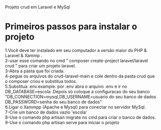  

Projeto crud em Laravel e MySql
<h1/>Primeiros passos para instalar o projeto <br/></h1>


1.Você deve ter instalado em seu computador a versão maior do PHP & Laravel & Xammp .<br/>
2-usar esse comando no cmd " composer create-project laravel/laravel crud " para criar um projeto laravel.<br/>
3-Abra a pasta que foi criada.<br/>
4-pegue os arquivos do crud-laravel-main e cole dentro da pasta crud que o composer criou e substitua todos.<br/>
5.Substitua .env.example. por .env abra o arquivo .env e ir no DB_DATABASE=escola .Depois só coloque a configuracao do seu banco "DB_CONNECTION=mysql,DB_USERNAME=usuario do seu banco de dados
DB_PASSWORD=senha do seu banco de dados" <br/>
6.Ligar o Xammpp (Apache e Mysql) para conectar no servidor MySql.<br/>
7-Crie um banco de dados vazio 'escola' <br/>
8-Use o comando php artisan migrate no cmd para criar o banco de dados.<br/>
9-Use o comando php artisan serve para iniciar o projeto <br/>

 
